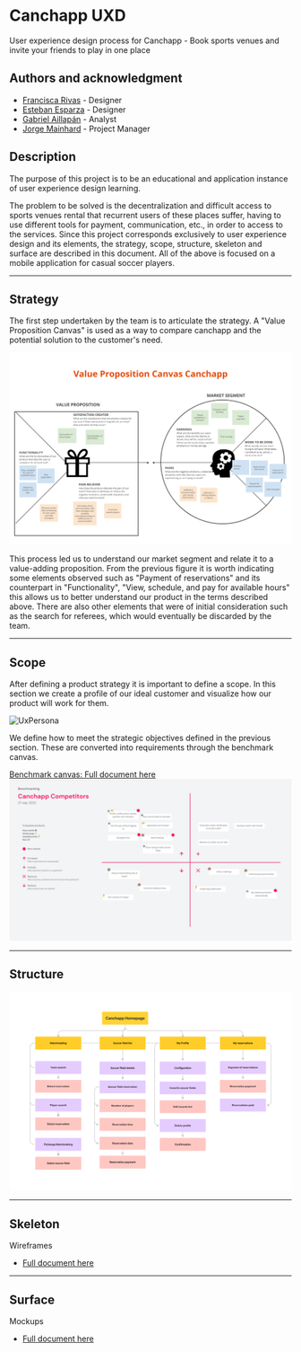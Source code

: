 # Canchapp UXD
User experience design process for Canchapp - Book sports venues and invite your friends to play in one place

## Authors and acknowledgment
- [Francisca Rivas](https://github.com/PanchiAnubis) - Designer
- [Esteban Esparza](https://github.com/Esteb4nx) - Designer
- [Gabriel Aillapán](https://github.com/GabeASM) - Analyst
- [Jorge Mainhard](https://github.com/jmainhard) - Project Manager

## Description
The purpose of this project is to be an educational and application instance of user experience design learning.

The problem to be solved is the decentralization and difficult access to sports venues rental that recurrent
users of these places suffer, having to use different tools for payment, communication, etc., in order to access to the services. 
Since this project corresponds exclusively to user experience design and its elements, the strategy, scope, structure, skeleton and surface are described in this document.
All of the above is focused on a mobile application for casual soccer players.

___

## Strategy
The first step undertaken by the team is to articulate the strategy. A "Value Proposition Canvas" is used as a way to compare canchapp and the potential solution to the customer's need.

![ValuePropositionCanvas](deliverables/ValuePropositionCanvas.png)

This process led us to understand our market segment and relate it to a value-adding proposition. From the previous figure it is worth indicating some elements observed such as "Payment of reservations" and its counterpart in "Functionality", "View, schedule, and pay for available hours" this allows us to better understand our product in the terms described above. There are also other elements that were of initial consideration such as the search for referees, which would eventually be discarded by the team.

---

## Scope
After defining a product strategy it is important to define a scope. In this section we create a profile of our ideal customer and visualize how our product will work for them.

![UxPersona](deliverables/UxPersona.png)

We define how to meet the strategic objectives defined in the previous section. These are converted into requirements through the benchmark canvas.

[Benchmark canvas: Full document here](deliverables/BenchmarkCanvas.pdf)
![BenchmarkCanvas](deliverables/BenchmarkCanvas.png)

---

## Structure
![NavigationDiagram](deliverables/NavigationDiagram.png)

---

## Skeleton
Wireframes
- [Full document here](deliverables/Wireframes.pdf)

---

## Surface

Mockups
- [Full document here](deliverables/Mockups.pdf)


